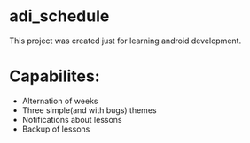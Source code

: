 # adi_schedule
This project was created just for learning android development.
# Capabilites:
* Alternation of weeks
* Three simple(and with bugs) themes
* Notifications about lessons
* Backup of lessons
